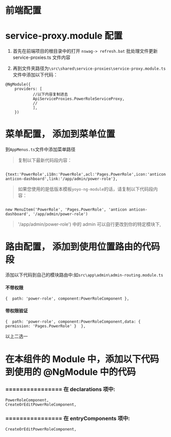 

# 前端配置
# service-proxy.module 配置

1. 首先在前端项目的根目录中的打开 `nswag-> refresh.bat` 批处理文件更新 service-proxies.ts 文件内容

2. 再到文件夹路径为`\src\shared\service-proxies\service-proxy.module.ts` 文件中添加以下代码：

```
@NgModule({
	providers: [
			//以下内容复制进去
			ApiServiceProxies.PowerRoleServiceProxy,
			//
			],
	})

```

# 菜单配置， 添加到菜单位置
到`AppMenus.ts`文件中添加菜单路径


> 复制以下最新代码段内容：

```

{text:'PowerRole',i18n:'PowerRole',acl:'Pages.PowerRole',icon:'anticon anticon-dashboard',link:'/app/admin/power-role'},

```


> 如果您使用的是低版本模板`yoyo-ng-module`的话，请复制以下代码段内容：

```

new MenuItem('PowerRole', 'Pages.PowerRole', 'anticon anticon-dashboard', '/app/admin/power-role')

```

> '/app/admin/power-role') 中的 admin 可以自行更改到你的特定模块下,

# 路由配置， 添加到使用位置路由的代码段


添加以下代码到自己的模块路由中:如`src\app\admin\admin-routing.module.ts`


#### 不带权限
```
{  path: 'power-role', component:PowerRoleComponent },
```

#### 带权限验证

```
{  path: 'power-role', component:PowerRoleComponent,data: { permission: 'Pages.PowerRole' }  },

```

以上二选一
 
 



# 在本组件的 Module 中，添加以下代码到使用的 @NgModule 中的代码
### ================ 在 declarations 项中:

```
PowerRoleComponent,
CreateOrEditPowerRoleComponent,

```

### ================ 在 entryComponents 项中:

```
CreateOrEditPowerRoleComponent,
```